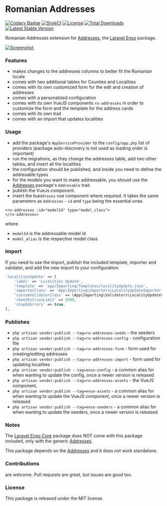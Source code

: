<!--h-->
# Romanian Addresses

[![Codacy Badge](https://api.codacy.com/project/badge/Grade/c7404086a15a4db6b2080b1d09b0688a)](https://www.codacy.com/app/laravel-enso/addresses?utm_source=github.com&amp;utm_medium=referral&amp;utm_content=laravel-enso/addresses&amp;utm_campaign=Badge_Grade)
[![StyleCI](https://styleci.io/repos/114126709/shield?branch=master)](https://styleci.io/repos/114126709)
[![License](https://poser.pugx.org/laravel-enso/permissionmanager/license)](https://packagist.org/packages/laravel-enso/ro-addresses)
[![Total Downloads](https://poser.pugx.org/laravel-enso/ro-addresses/downloads)](https://packagist.org/packages/laravel-enso/ro-addresses)
[![Latest Stable Version](https://poser.pugx.org/laravel-enso/ro-addresses/version)](https://packagist.org/packages/laravel-enso/ro-addresses)
<!--/h-->

Romanian Addresses extension for [Addresses](https://github.com/laravel-enso/addresses), the [Laravel Enso](https://github.com/laravel-enso/Enso) package.

[![Screenshot](https://laravel-enso.github.io/ro-addresses/screenshots/bulma_040_thumb.png)](https://laravel-enso.github.io/ro-addresses/screenshots/bulma_040.png)

### Features

- makes changes to the addresses columns to better fit the Romanian locale
- comes with two additional tables for Counties and Localities
- comes with its own customized form for the edit and creation of addresses
- comes with a personalized configuration
- comes with its own VueJS components `ro-addresses` in order to customize the form 
and the template for the address cards
- comes with its own trait
- comes with an import that updates localities

### Usage
- add the package's `AppServiceProvider` to the `config/app.php` list of providers (package auto-discovery is not used as loading order is important)
- run the migrations, as they change the addresses table, add two other tables, and insert all the localities
- the configuration should be published, and inside you need to define the addresable types
- for the models you want to make addressable, you should use the [Addresses](https://github.com/laravel-enso/addresses) package's `Addresable` trait. 
- publish the VueJs component.
- insert the `RoAddreses` vue component where required. It takes the same parameters as `Addresses` - `id` and `type` 
being the essential ones.

```
<ro-addresses :id="modelId" type="model_class">
</ro-addresses>
```

where
* `modelId` is the addressable model id
* `model_alias` is the respective model class

### Import
If you need to use the import, publish the included template, importer and validator, 
and add the new import to your configuration:
```php
'localitiesUpdate' => [
    'label' => 'Localities Update',
    'template' => 'app/Importing/Templates/localityUpdate.json',
    'importerClass' => 'App\Importing\Importers\LocalityUpdateImporter',
    'customValidatorClass' => \App\Importing\Validators\LocalityUpdateValidator::class,
    'sheetEntriesLimit' => 5000,
    'stopOnErrors' => true,
],
```

### Publishes
- `php artisan vendor:publish --tag=ro-addresses-seeds` - the seeders
- `php artisan vendor:publish --tag=ro-addresses-config` - configuration file
- `php artisan vendor:publish --tag=ro-addresses-form` - form used for creating/editing addresses
- `php artisan vendor:publish --tag=ro-addresses-import` - form used for updating localities
- `php artisan vendor:publish --tag=enso-config` - a common alias for when wanting to update the config,
once a newer version is released
- `php artisan vendor:publish --tag=ro-addresses-assets` - the VueJS component,
- `php artisan vendor:publish --tag=enso-assets` - a common alias for when wanting to update the VueJS component,
once a newer version is released
- `php artisan vendor:publish --tag=enso-seeders` - a common alias for when wanting to update the seeders,
once a newer version is released
 
### Notes

The [Laravel Enso Core](https://github.com/laravel-enso/Core) package does NOT come with this package included, 
only with the generic [Addresses](https://github.com/laravel-enso/addresses).

This package depends on the [Addresses](https://github.com/laravel-enso/addresses) and 
it does not work standalone.

<!--h-->
### Contributions

are welcome. Pull requests are great, but issues are good too.

### License

This package is released under the MIT license.
<!--/h--> 
